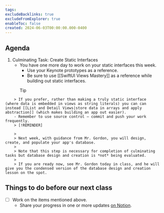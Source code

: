 ```yaml
---
tags:
excludeBacklinks: true
excludeFromExplorer: true
enableToc: false
created: 2024-06-03T00:00:00.000-0400
---
```

## Agenda

1. Culminating Task: Create Static Interfaces
	- You have one more day to work on your static interfaces this week.
		- Use your Keynote prototypes as a reference. 
		- Be sure to use [[SwiftUI Views Mastery]] as a reference while building out static interfaces.
		> [!TIP]
>
		> If you prefer, rather than making a truly static interface (where data is embedded in views as string literals) you can can instead [[List and Detail Views|store data in arrays and apply abstraction]] (which makes building an app out easier).
		- Remember to use source control – commit and push your work frequently.
		> [!REMINDER]
>
		> 
		> Next week, with guidance from Mr. Gordon, you will design, create, and populate your app's database.
		> 
		> Note that this step is necessary for completion of culminating tasks but database design and creation is *not* being evaluated.
		> 
		> If you are ready now, see Mr. Gordon today in class, and he will give you the condensed version of the database design and creation lesson on the spot.

## Things to do before our next class
- [ ] Work on the items mentioned above.
	- Share your progress in one or more updates [on Notion](https://notion.so).